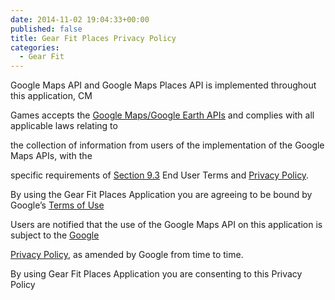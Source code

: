 ```yaml
---
date: 2014-11-02 19:04:33+00:00
published: false
title: Gear Fit Places Privacy Policy
categories:
  - Gear Fit
---
```


Google Maps API and Google Maps Places API is implemented throughout this application, CM

Games accepts the [Google Maps/Google Earth APIs](https://developers.google.com/maps/terms) and complies with all applicable laws relating to

the collection of information from users of the implementation of the Google Maps APIs, with the

specific requirements of [Section 9.3](https://developers.google.com/maps/terms) End User Terms and [Privacy Policy](http://www.google.com/privacy.html).

By using the Gear Fit Places Application you are agreeing to be bound by Google’s [Terms of Use](https://developers.google.com/maps/terms)

Users are notified that the use of the Google Maps API on this application is subject to the [Google ](http://www.google.com/privacy.html)

[Privacy Policy](http://www.google.com/privacy.html), as amended by Google from time to time.

By using Gear Fit Places Application you are consenting to this Privacy Policy
